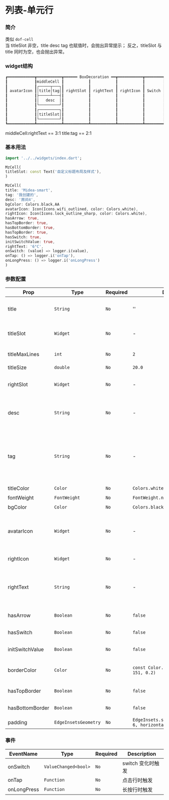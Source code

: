 # 列表-单元行

### 简介
类似 `dof-cell`  
当 titleSlot 非空，title desc tag 也赋值时，会抛出异常提示；
反之，titleSlot 与 title 同时为空，也会抛出异常。

### widget结构
```markdown
┏━━━━━━━━━━━━┳━━━━━━━━━━━┳━━━━━━ BoxDecoration ━━┳━━━━━━━━━━━┳━━━━━━━━┳━━━━━━━┓
┃            ┃middleCell ┃           ┃           ┃           ┃        ┃       ┃
┃            ┃┌─────┬───┐┃           ┃           ┃           ┃        ┃       ┃
┃ avatarIcon ┃│title│tag│┃ rightSlot ┃ rightText ┃ rightIcon ┃ Switch ┃ Arrow ┃
┃            ┃├─────┴───┤┃           ┃           ┃           ┃        ┃       ┃
┃            ┃│   desc  │┃           ┃           ┃           ┃        ┃       ┃
┃            ┃└─────────┘┃           ┃           ┃           ┃        ┃       ┃
┃            ┃┌─────────┐┃           ┃           ┃           ┃        ┃       ┃
┃            ┃│titleSlot│┃           ┃           ┃           ┃        ┃       ┃
┃            ┃└─────────┘┃           ┃           ┃           ┃        ┃       ┃
┗━━━━━━━━━━━━┻━━━━━━━━━━━┻━━━━━━━━━━━┻━━━━━━━━━━━┻━━━━━━━━━━━┻━━━━━━━━┻━━━━━━━┛
```
middleCell:rightText == 3:1
title:tag == 2:1

### 基本用法

```dart
import '../../widgets/index.dart';

MzCell(
titleSlot: const Text('自定义标题布局及样式'),
)

MzCell(
title: 'Midea-smart',
tag: '我创建的',
desc: '房间4',
bgColor: Colors.black,AA
avatarIcon: Icon(Icons.wifi_outlined, color: Colors.white),
rightIcon: Icon(Icons.lock_outline_sharp, color: Colors.white),
hasArrow: true,
hasTopBorder: true,
hasBottomBorder: true,
hasTopBorder: true,
hasSwitch: true,
initSwitchValue: true,
rightText: '6°C',
onSwitch: (value) => logger.i(value),
onTap: () => logger.i('onTap'),
onLongPress: () => logger.i('onLongPress')
)
```

### 参数配置
| Prop            | Type                 | Required | Default                                             | Description                         |
|-----------------|----------------------|----------|-----------------------------------------------------|-------------------------------------|
| title           | `String`             | `No`     | ''                                                  | 标题，超出长度则截断并显示...                    |
| titleSlot       | `Widget`             | `No`     | -                                                   | 标题插槽，自定义标题布局及样式                     |
| titleMaxLines   | `int`                | `No`     | `2`                                                 | 标题最大行数                              |
| titleSize       | `double`             | `No`     | `20.0`                                              | 标题大小                                |
| rightSlot       | `Widget`             | `No`     | -                                                   | 右侧插槽，自定义右侧布局及样式                     |
| desc            | `String`             | `No`     | -                                                   | 描述，单行，超出长度则截断并显示...                 |
| tag             | `String`             | `No`     | -                                                   | 标签、标注，带固定样式的圆角文字背景，单行，超出长度则截断并显示... |
| titleColor      | `Color`              | `No`     | `Colors.white`                                      | 标题颜色                                |
| fontWeight      | `FontWeight`         | `No`     | `FontWeight.normal`                                 | 标题粗细                                |
| bgColor         | `Color`              | `No`     | `Colors.black`                                      | 背景颜色                                |
| avatarIcon      | `Widget`             | `No`     | -                                                   | 左侧图标，类型扩大为Widget，也可传入 Image         |
| rightIcon       | `Widget`             | `No`     | -                                                   | 右侧图标，同上                             |
| rightText       | `String`             | `No`     | -                                                   | 显示右边文本，单行，超出长度则截断并显示...             |
| hasArrow        | `Boolean`            | `No`     | `false`                                             | 是否显示右箭头                             |
| hasSwitch       | `Boolean`            | `No`     | `false`                                             | 是否显示右边Switch                        |
| initSwitchValue | `Boolean`            | `No`     | `false`                                             | Switch初始值                           |
| borderColor     | `Color`              | `No`     | `const Color.fromRGBO(151, 151, 151, 0.2)`          | 边框颜色，包括上下边框                         |
| hasTopBorder    | `Boolean`            | `No`     | `false`                                             | 是否显示上边框                             |
| hasBottomBorder | `Boolean`            | `No`     | `false`                                             | 是否显示下边框                             |
| padding         | `EdgeInsetsGeometry` | `No`     | `EdgeInsets.symmetric(vertical: 6, horizontal: 26)` | 边距设置                                |

### 事件
| EventName   | Type                 | Required | Description  |
|-------------|----------------------|----------|--------------|
| onSwitch    | `ValueChanged<bool>` | `No`     | switch 变化时触发 |
| onTap       | `Function`           | `No`     | 点击行时触发       |
| onLongPress | `Function`           | `No`     | 长按行时触发       |
